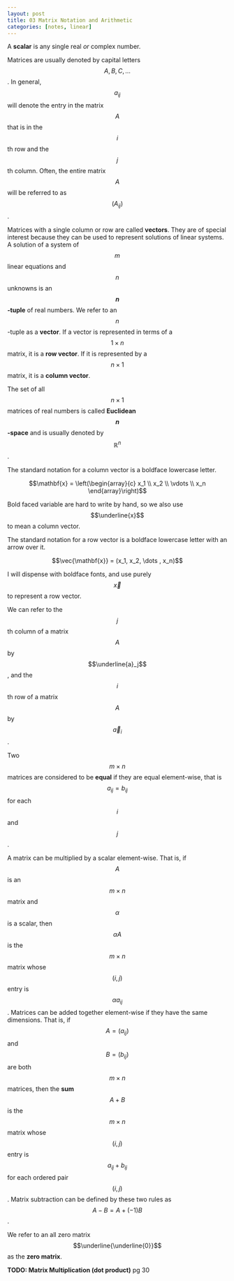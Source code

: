 ```yaml
---
layout: post
title: 03 Matrix Notation and Arithmetic
categories: [notes, linear]
---
```


A **scalar** is any single real *or* complex number.

Matrices are usually denoted by capital letters $$A, B, C, \dots$$. In general, $$a_{ij}$$ will denote the entry in the matrix $$A$$ that is in the $$i$$th row and the $$j$$th column. Often, the entire matrix $$A$$ will be referred to as $$(A_{ij})$$.

Matrices with a single column or row are called **vectors**. They are of special interest because they can be used to represent solutions of linear systems. A solution of a system of $$m$$ linear equations and $$n$$ unknowns is an **$$n$$-tuple** of real numbers. We refer to an $$n$$-tuple as a **vector**. If a vector is represented in terms of a $$1 \times n$$ matrix, it is a **row vector**. If it is represented by a $$n \times 1$$ matrix, it is a **column vector**.

The set of all $$n \times 1$$ matrices of real numbers is called **Euclidean $$n$$-space** and is usually denoted by $$\mathbb{R}^n$$.

The standard notation for a column vector is a boldface lowercase letter.

$$\mathbf{x} = \left(\begin{array}{c} x_1 \\ x_2 \\ \vdots \\ x_n \end{array}\right)$$

Bold faced variable are hard to write by hand, so we also use $$\underline{x}$$ to mean a column vector.

The standard notation for a row vector is a boldface lowercase letter with an arrow over it.

$$\vec{\mathbf{x}} = (x_1, x_2, \dots , x_n)$$

I will dispense with boldface fonts, and use purely $$\vec{x}$$ to represent a row vector.

We can refer to the $$j$$th column of a matrix $$A$$ by $$\underline{a}_j$$, and the $$i$$th row of a matrix $$A$$ by $$\vec{a}_i$$.

Two $$m \times n$$ matrices are considered to be **equal** if they are equal element-wise, that is $$a_{ij} = b_{ij}$$ for each $$i$$ and $$j$$.

A matrix can be multiplied by a scalar element-wise. That is, if $$A$$ is an $$m \times n$$ matrix and $$\alpha$$ is a scalar, then $$\alpha A$$ is the $$m \times n$$ matrix whose $$(i, j)$$ entry is $$\alpha a_{ij}$$. Matrices can be added together element-wise if they have the same dimensions. That is, if $$A = (a_{ij})$$ and $$B = (b_{ij})$$ are both $$m \times n$$ matrices, then the **sum** $$A + B$$ is the $$m \times n$$ matrix whose $$(i, j)$$ entry is $$a_{ij} + b_{ij}$$ for each ordered pair $$(i, j)$$. Matrix subtraction can be defined by these two rules as $$A - B = A + (-1)B$$.

We refer to an all zero matrix $$\underline{\underline{0}}$$ as the **zero matrix**.

**TODO: Matrix Multiplication (dot product)** pg 30
